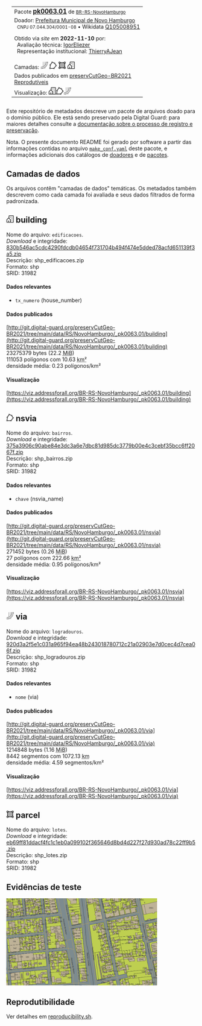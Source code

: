 <aside>
<table align="right" style="padding: 1em">
<tr><td>Pacote <a target="_git" title="link canônico para o git deste pacote" href="http://git.digital-guard.org/preserv-BR/blob/main/data/RS/NovoHamburgo/_pk0063.01"><big><b>pk0063.01</b></big></a> de <small><a target="_osmcodes" title="Jurisdição" href="https://osm.codes/BR-RS-NovoHamburgo">BR-RS-NovoHamburgo</a></small>
</td></tr>
<tr><td>
Doador: <a rel="external" target="_doador" href="https://www.novohamburgo.rs.gov.br/">Prefeitura Municipal de Novo Hamburgo</a>
<br/>&nbsp; <small>CNPJ 07.044.304/0001-08</small> • Wikidata <a rel="external" target="_doador" title="link descritor Wikidata do doador" href="https://www.wikidata.org/wiki/Q105008951">Q105008951</a></small><br/>

Obtido via <i>site</i> em <b>2022-11-10</b> por:
<br/>&nbsp; Avaliação técnica: <a rel="external" target="_gitPerson" title="usuário Git" href="https://github.com/IgorEliezer">IgorEliezer</a>
<br/>&nbsp; Representação institucional: <a rel="external" target="_gitPerson" title="usuário Git" href="https://github.com/ThierryAJean">ThierryAJean</a><br/>
</td></tr>
<tr><td>Camadas: <a title="via" href="#-via"><img src="https://raw.githubusercontent.com/digital-guard/preserv/main/docs/assets/layerIcon-via.png" alt="via" width="20"/></a> <a title="nsvia" href="#-nsvia"><img src="https://raw.githubusercontent.com/digital-guard/preserv/main/docs/assets/layerIcon-nsvia.png" alt="nsvia" width="20"/></a> <a title="parcel" href="#-parcel"><img src="https://raw.githubusercontent.com/digital-guard/preserv/main/docs/assets/layerIcon-parcel.png" alt="parcel" width="20"/></a> <a title="building" href="#-building"><img src="https://raw.githubusercontent.com/digital-guard/preserv/main/docs/assets/layerIcon-building.png" alt="building" width="20"/></a> </td></tr>
<tr><td>Dados publicados em <a href="http://git.digital-guard.org/preservCutGeo-BR2021/tree/main/data/RS/NovoHamburgo/_pk0063.01">preservCutGeo-BR2021</a><br/><a href="#reprodutibilidade">Reprodutíveis</a></td></tr>
<tr><td>Visualização: <a title="building" href="https://viz.addressforall.org/BR-RS-NovoHamburgo/_pk0063.01/building"><img src="https://raw.githubusercontent.com/digital-guard/preserv/main/docs/assets/layerIcon-building.png" alt="building" width="20"/></a><a title="nsvia" href="https://viz.addressforall.org/BR-RS-NovoHamburgo/_pk0063.01/nsvia"><img src="https://raw.githubusercontent.com/digital-guard/preserv/main/docs/assets/layerIcon-nsvia.png" alt="nsvia" width="20"/></a><a title="via" href="https://viz.addressforall.org/BR-RS-NovoHamburgo/_pk0063.01/via"><img src="https://raw.githubusercontent.com/digital-guard/preserv/main/docs/assets/layerIcon-via.png" alt="via" width="20"/></a></td></tr>
</table>
</aside>

<section>

Este repositório de metadados descreve um pacote de arquivos doado para o domínio público. Ele está sendo preservado pela Digital Guard: para maiores detalhes consulte a [documentação sobre o processo de registro e preservação](https://wiki.addressforall.org/doc/Documentação_Digital-guard).

Nota. O presente documento README foi gerado por software a partir das informações contidas no arquivo [`make_conf.yaml`](make_conf.yaml) deste pacote, e informações adicionais dos catálogos de [doadores](https://git.digital-guard.org/preserv-BR/blob/main/data/donor.csv) e de [pacotes](https://git.digital-guard.org/preserv-BR/blob/main/data/donatedPack.csv).

# Camadas de dados

Os arquivos contêm "camadas de dados" temáticas. Os metadados também descrevem como cada camada foi avaliada e seus dados filtrados de forma padronizada.

## <img src="https://raw.githubusercontent.com/digital-guard/preserv/main/docs/assets/layerIcon-building.png" alt="building" width="20"/> building

Nome do arquivo: `edificacoes`.<br/>*Download* e integridade: [830b546ac5cdc4290fdcdb04654f731704b494f474e5dded78acfd651139f3a5.zip](http://dl.digital-guard.org/830b546ac5cdc4290fdcdb04654f731704b494f474e5dded78acfd651139f3a5.zip)<br/>Descrição: shp_edificacoes.zip<br/>Formato: shp<br/>SRID: 31982

#### Dados relevantes
* `tx_numero` (house_number)

#### Dados publicados
[http://git.digital-guard.org/preservCutGeo-BR2021/tree/main/data/RS/NovoHamburgo/_pk0063.01/building](http://git.digital-guard.org/preservCutGeo-BR2021/tree/main/data/RS/NovoHamburgo/_pk0063.01/building)<br/>23275379 bytes (22.2 <abbr title="mebibyte">MiB</abbr>)<br/>111053 polígonos com 10.63 <abbr title="quilômetros quadrados">km²</abbr><br/>densidade média: 0.23 polígonos/km²

#### Visualização
[https://viz.addressforall.org/BR-RS-NovoHamburgo/_pk0063.01/building](https://viz.addressforall.org/BR-RS-NovoHamburgo/_pk0063.01/building)
## <img src="https://raw.githubusercontent.com/digital-guard/preserv/main/docs/assets/layerIcon-nsvia.png" alt="nsvia" width="20"/> nsvia

Nome do arquivo: `bairros`.<br/>*Download* e integridade: [375a3906c90abe84e3dc3a6e7dbc81d985dc3779b00e4c3cebf35bcc6ff2067f.zip](http://dl.digital-guard.org/375a3906c90abe84e3dc3a6e7dbc81d985dc3779b00e4c3cebf35bcc6ff2067f.zip)<br/>Descrição: shp_bairros.zip<br/>Formato: shp<br/>SRID: 31982

#### Dados relevantes
* `chave` (nsvia_name)

#### Dados publicados
[http://git.digital-guard.org/preservCutGeo-BR2021/tree/main/data/RS/NovoHamburgo/_pk0063.01/nsvia](http://git.digital-guard.org/preservCutGeo-BR2021/tree/main/data/RS/NovoHamburgo/_pk0063.01/nsvia)<br/>271452 bytes (0.26 <abbr title="mebibyte">MiB</abbr>)<br/>27 polígonos com 222.66 <abbr title="quilômetros quadrados">km²</abbr><br/>densidade média: 0.95 polígonos/km²

#### Visualização
[https://viz.addressforall.org/BR-RS-NovoHamburgo/_pk0063.01/nsvia](https://viz.addressforall.org/BR-RS-NovoHamburgo/_pk0063.01/nsvia)
## <img src="https://raw.githubusercontent.com/digital-guard/preserv/main/docs/assets/layerIcon-via.png" alt="via" width="20"/> via

Nome do arquivo: `logradouros`.<br/>*Download* e integridade: [920d3a2f5e1c031a965f94ea48b243018780712c21a02903e7d0cec4d7cea06f.zip](http://dl.digital-guard.org/920d3a2f5e1c031a965f94ea48b243018780712c21a02903e7d0cec4d7cea06f.zip)<br/>Descrição: shp_logradouros.zip<br/>Formato: shp<br/>SRID: 31982

#### Dados relevantes
* `nome` (via)

#### Dados publicados
[http://git.digital-guard.org/preservCutGeo-BR2021/tree/main/data/RS/NovoHamburgo/_pk0063.01/via](http://git.digital-guard.org/preservCutGeo-BR2021/tree/main/data/RS/NovoHamburgo/_pk0063.01/via)<br/>1214848 bytes (1.16 <abbr title="mebibyte">MiB</abbr>)<br/>8442 segmentos com 1072.13 <abbr title="quilômetros">km</abbr><br/>densidade média: 4.59 segmentos/km²

#### Visualização
[https://viz.addressforall.org/BR-RS-NovoHamburgo/_pk0063.01/via](https://viz.addressforall.org/BR-RS-NovoHamburgo/_pk0063.01/via)
## <img src="https://raw.githubusercontent.com/digital-guard/preserv/main/docs/assets/layerIcon-parcel.png" alt="parcel" width="20"/> parcel

Nome do arquivo: `lotes`.<br/>*Download* e integridade: [eb69ff81ddacf4fc1c1eb0a099102f365646d8bd4d227f27d930ad78c22ff9b5.zip](http://dl.digital-guard.org/eb69ff81ddacf4fc1c1eb0a099102f365646d8bd4d227f27d930ad78c22ff9b5.zip)<br/>Descrição: shp_lotes.zip<br/>Formato: shp<br/>SRID: 31982

# Evidências de teste
<img src="qgis.png" width="400"/>

</section>
<section>

# Reprodutibilidade

Ver detalhes em [reproducibility.sh](reproducibility.sh).

</section>

